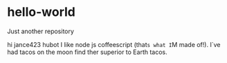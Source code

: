 # hello-world
Just another repository

hi jance423
hubot I like node js coffeescript (that`s what I`M made of!).
I`ve had tacos on the moon find ther superior to Earth tacos.
